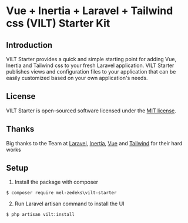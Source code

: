 # Vue + Inertia + Laravel + Tailwind css (VILT) Starter Kit

## Introduction

VILT Starter provides a quick and simple starting point for adding Vue, Inertia and Tailwind css to your fresh Laravel application. VILT Starter publishes views and configuration files to your application that can be easily customized based on your own application's needs.


## License

VILT Starter is open-sourced software licensed under the [MIT license](LICENSE.md).

## Thanks

Big thanks to the Team at [Laravel](https://laravel.com), [Inertia](https://inertiajs.com/), [Vue](https://vuejs.org/) and [Tailwind](https://tailwindcss.com/) for their hard works 

## Setup

1. Install the package with composer
```shell
$ composer require mel-zedeks\vilt-starter
```
2. Run Laravel artisan command to install the UI
```shell
$ php artisan vilt:install
```
